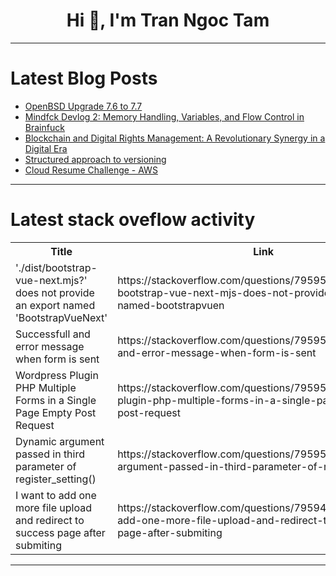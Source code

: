 <h1 align="center">Hi 👋, I'm Tran Ngoc Tam</h1>

---

# Latest Blog Posts 
<!-- BLOG-POST-LIST:START -->
- [OpenBSD Upgrade 7.6 to 7.7](https://dev.to/nabbisen/openbsd-upgrade-76-to-77-1cco)
- [Mindfck Devlog 2: Memory Handling, Variables, and Flow Control in Brainfuck](https://dev.to/angrykoala/mindfck-devlog-2-memory-handling-variables-and-flow-control-in-brainfuck-5fml)
- [Blockchain and Digital Rights Management: A Revolutionary Synergy in a Digital Era](https://dev.to/bobcars/blockchain-and-digital-rights-management-a-revolutionary-synergy-in-a-digital-era-3con)
- [Structured approach to versioning](https://dev.to/khanze99/structured-approach-to-versioning-5eig)
- [Cloud Resume Challenge - AWS](https://dev.to/alexisjvilc/cloud-resume-challenge-aws-130n)
<!-- BLOG-POST-LIST:END -->

---

# Latest stack oveflow activity
<table>
  <tr><th>Title</th><th>Link</th></tr>
  <!-- STACKOVERFLOW:START --><tr><td>&#39;./dist/bootstrap-vue-next.mjs?&#39; does not provide an export named &#39;BootstrapVueNext&#39;</td><td>https://stackoverflow.com/questions/79595484/dist-bootstrap-vue-next-mjs-does-not-provide-an-export-named-bootstrapvuen</td></tr><tr><td>Successfull and error message when form is sent</td><td>https://stackoverflow.com/questions/79595179/successfull-and-error-message-when-form-is-sent</td></tr><tr><td>Wordpress Plugin PHP Multiple Forms in a Single Page Empty Post Request</td><td>https://stackoverflow.com/questions/79595142/wordpress-plugin-php-multiple-forms-in-a-single-page-empty-post-request</td></tr><tr><td>Dynamic argument passed in third parameter of register_setting&lpar;&rpar;</td><td>https://stackoverflow.com/questions/79595114/dynamic-argument-passed-in-third-parameter-of-register-setting</td></tr><tr><td>I want to add one more file upload and redirect to success page after submiting</td><td>https://stackoverflow.com/questions/79594995/i-want-to-add-one-more-file-upload-and-redirect-to-success-page-after-submiting</td></tr><!-- STACKOVERFLOW:END -->
</table>

---


